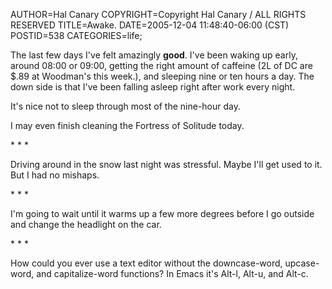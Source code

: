 AUTHOR=Hal Canary
COPYRIGHT=Copyright Hal Canary / ALL RIGHTS RESERVED
TITLE=Awake.
DATE=2005-12-04 11:48:40-06:00 (CST)
POSTID=538
CATEGORIES=life;

The last few days I've felt amazingly **good**. I've been waking up early, around 08:00 or 09:00, getting the right amount of caffeine (2L of DC are $.89 at Woodman's this week.), and sleeping nine or ten hours a day. The down side is that I've been falling asleep right after work every night.

It's nice not to sleep through most of the nine-hour day.

I may even finish cleaning the Fortress of Solitude today.

\* \* \*

Driving around in the snow last night was stressful. Maybe I'll get used to it. But I had no mishaps.

\* \* \*

I'm going to wait until it warms up a few more degrees before I go outside and change the headlight on the car.

\* \* \*

How could you ever use a text editor without the downcase-word, upcase-word, and capitalize-word functions? In Emacs it's Alt-l, Alt-u, and Alt-c.

